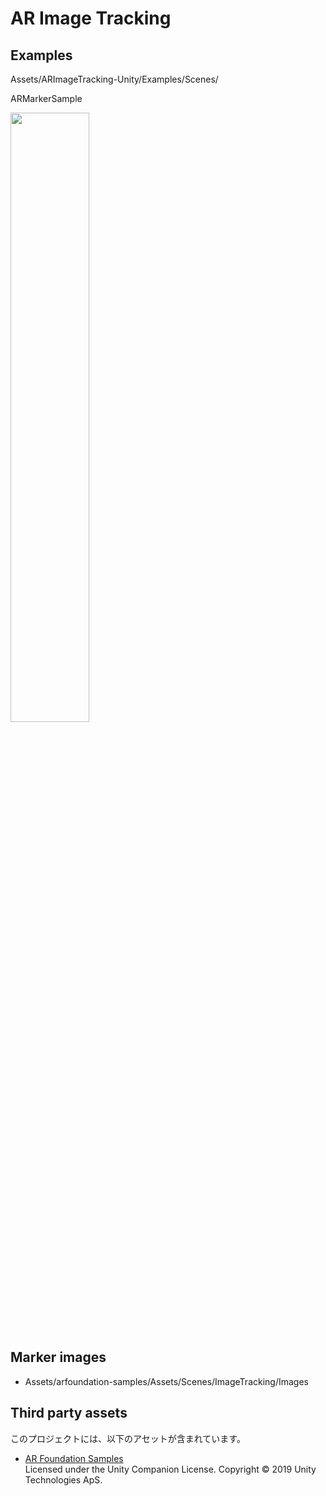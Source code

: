 # AR Image Tracking

## Examples
Assets/ARImageTracking-Unity/Examples/Scenes/

ARMarkerSample

<img src="./ARMarkerSample.gif" width="50%">

## Marker images
- Assets/arfoundation-samples/Assets/Scenes/ImageTracking/Images

## Third party assets
このプロジェクトには、以下のアセットが含まれています。
- [AR Foundation Samples](https://github.com/Unity-Technologies/arfoundation-samples/)  
  Licensed under the Unity Companion License. Copyright © 2019 Unity Technologies ApS.

